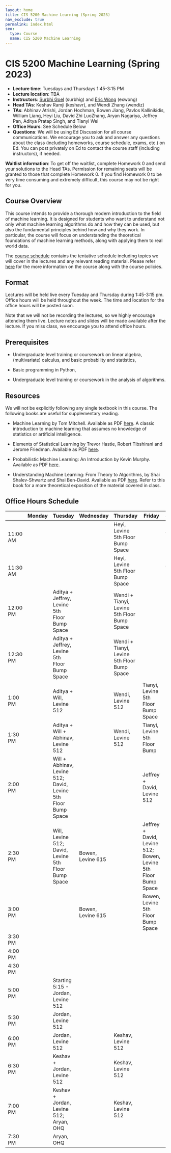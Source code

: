 ```yaml
---
layout: home
title: CIS 5200 Machine Learning (Spring 2023)
nav_exclude: true
permalink: index.html
seo:
  type: Course
  name: CIS 5200 Machine Learning
---
```


# CIS 5200 Machine Learning (Spring 2023)

- **Lecture time**: Tuesdays and Thursdays 1:45-3:15 PM
- **Lecture location**: TBA
- **Instructors**: [Surbhi Goel](https://www.surbhigoel.com) (surbhig) and [Eric Wong](https://www.cis.upenn.edu/~exwong/) (exwong)
- **Head TAs**: Keshav Ramji (keshavr), and Wendi Zhang (wendiz)
- **TAs**: Abhinav Atrishi, Jordan Hochman, Bowen Jiang, Pavlos Kallinikidis, William Liang, Heyi Liu, David Zhi LuoZhang, Aryan Nagariya, Jeffrey Pan, Aditya Pratap Singh, and Tianyi Wei
- **Office Hours**: See Schedule Below
- **Questions**: We will be using Ed Discussion for all course communications. We encourage you to ask and answer any questions about the class (including homeworks, course schedule, exams, etc.) on Ed. You can post privately on Ed to contact the course staff (including instructors), if needed.

**Waitlist information**: To get off the waitlist, complete Homework 0 and send your solutions to the Head TAs. Permission for remaining seats will be granted to those that complete Homework 0. If you find Homework 0 to be very time consuming and extremely difficult, this course may not be right for you. 

## Course Overview

This course intends to provide a thorough modern introduction to the field of machine learning. It is designed for students who want to understand not only what machine learning algorithms do and how they can be used, but also the fundamental principles behind how and why they work. In particular, the course will focus on understanding the theoretical foundations of machine learning methods, along with applying them to real world data.

The [course schedule](calendar.md) contains the tentative schedule including topics we will cover in the lectures and any relevant reading material. Please refer [here](about.md) for the more information on the course along with the course policies.

## Format

Lectures will be held live every Tuesday and Thursday during 1:45-3:15 pm. Office hours will be held throughout the week. The time and location for the office hours will be posted soon.

Note that we will not be recording the lectures, so we highly encourage attending them live. Lecture notes and slides will be made available after the lecture. If you miss class, we encourage you to attend office hours.

## Prerequisites

- Undergraduate level training or coursework on linear algebra, (multivariate) calculus, and basic probability and statistics,

- Basic programming in Python,

- Undergraduate level training or coursework in the analysis of algorithms.


## Resources 

We will not be explicitly following any single textbook in this course. The following books are useful for supplementary reading.

- Machine Learning by Tom Mitchell. Available as PDF [here](http://www.cs.cmu.edu/~tom/mlbook.html). A classic introduction to machine learning that assumes no knowledge of statistics or artificial intelligence. 

- Elements of Statistical Learning by Trevor Hastie, Robert Tibshirani and Jerome Friedman. Available as PDF [here](https://hastie.su.domains/Papers/ESLII.pdf]).

- Probabilistic Machine Learning: An Introduction by Kevin Murphy. Available as PDF [here](https://probml.github.io/pml-book/book1.html).

- Understanding Machine Learning: From Theory to Algorithms, by Shai Shalev-Shwartz and Shai Ben-David. Available as PDF [here](https://www.cs.huji.ac.il/~shais/UnderstandingMachineLearning/understanding-machine-learning-theory-algorithms.pdf). Refer to this book for a more theoretical exposition of the material covered in class.

## Office Hours Schedule

|  | Monday | Tuesday | Wednesday | Thursday | Friday | Saturday | Sunday |
| ------------ | ------------- | ------------- | ------------- | ------------- | ------------- | ------------- | ------------- | 
| 11:00 AM  |   |   |   | Heyi, Levine 5th Floor Bump Space  |   | Abhinav, Levine 512  |   |
| 11:30 AM  |   |   |   | Heyi, Levine 5th Floor Bump Space |   | Abhinav, Levine 512 |   |
| 12:00 PM  |   | Aditya + Jeffrey, Levine 5th Floor Bump Space |   | Wendi + Tianyi, Levine 5th Floor Bump Space |   |   |   |
| 12:30 PM  |   | Aditya + Jeffrey, Levine 5th Floor Bump Space |   | Wendi + Tianyi, Levine 5th Floor Bump Space |   |  |   |
| 1:00 PM  |    | Aditya + Will, Levine 512 |   | Wendi, Levine 512 | Tianyi, Levine 5th Floor Bump Space |   |  |
| 1:30 PM  |    | Aditya + Will + Abhinav, Levine 512  |   | Wendi, Levine 512 | Tianyi, Levine 5th Floor Bump |   |   |
| 2:00 PM  |    | Will + Abhinav, Levine 512; David, Levine 5th Floor Bump Space  |   |   | Jeffrey + David, Levine 512 |   |   |
| 2:30 PM  |    | Will, Levine 512; David, Levine 5th Floor Bump Space  | Bowen, Levine 615  |   | Jeffrey + David, Levine 512; Bowen, Levine 5th Floor Bump Space |   |   |
| 3:00 PM  |    |   | Bowen, Levine 615  |   |  Bowen, Levine 5th Floor Bump Space |  |   |
| 3:30 PM  |    |   |   |   |   |  |   |
| 4:00 PM  |    |   |   |   |   |   | Aryan, OHQ  |
| 4:30 PM  |    |   |   |   |   |   | Aryan, OHQ  |
| 5:00 PM  |    | Starting 5:15 - Jordan, Levine 512  |  |   |   |  |   |
| 5:30 PM  |    | Jordan, Levine 512  |  |   |   |  |   |
| 6:00 PM  |    | Jordan, Levine 512  |   | Keshav, Levine 512  |   |   |   |
| 6:30 PM  |    | Keshav + Jordan, Levine 512  |   | Keshav, Levine 512  |   |   |
| 7:00 PM  |    | Keshav + Jordan, Levine 512; Aryan, OHQ  |   | Keshav, Levine 512  |   |   |   |
| 7:30 PM  |    | Aryan, OHQ |  |   |   |  |   |   
